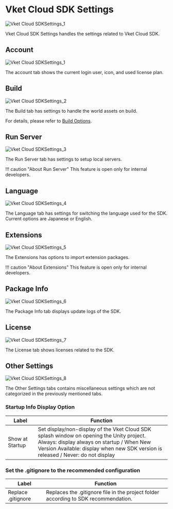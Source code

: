 # Vket Cloud SDK Settings

![Vket Cloud SDKSettings_1](img/VketCloudSDKSettings_1.jpg)

Vket Cloud SDK Settings handles the settings related to Vket Cloud SDK.

## Account

![Vket Cloud SDKSettings_1](img/VketCloudSDKSettings_1.jpg)

The account tab shows the current login user, icon, and used license plan.

## Build

![Vket Cloud SDKSettings_2](img/VketCloudSDKSettings_2.jpg)

The Build tab has settings to handle the world assets on build.

For details, please refer to [Build Options](../WorldEditingTips/BuildOptions.md).

## Run Server

![Vket Cloud SDKSettings_3](img/VketCloudSDKSettings_3.jpg)

The Run Server tab has settings to setup local servers.

!!! caution "About Run Server"
    This feature is open only for internal developers.

## Language

![Vket Cloud SDKSettings_4](img/VketCloudSDKSettings_4.jpg)

The Language tab has settings for switching the language used for the SDK.<br>
Current options are Japanese or English.

## Extensions

![Vket Cloud SDKSettings_5](img/VketCloudSDKSettings_5.jpg)

The Extensions has options to import extension packages.

!!! caution "About Extensions"
    This feature is open only for internal developers.

## Package Info

![Vket Cloud SDKSettings_6](img/VketCloudSDKSettings_6.jpg)

The Package Info tab displays update logs of the SDK.

## License

![Vket Cloud SDKSettings_7](img/VketCloudSDKSettings_7.jpg)

The License tab shows licenses related to the SDK.

## Other Settings

![Vket Cloud SDKSettings_8](img/VketCloudSDKSettings_8.jpg)

The Other Settings tabs contains miscellaneous settings which are not categorized in the previously mentioned tabs.

### Startup Info Display Option

| Label | Function |
| ---- | ---- |
| Show at Startup | Set display/non-display of the Vket Cloud SDK splash window on opening the Unity project.<br> Always: display always on startup / When New Version Available: display when new SDK version is released / Never: do not display |

### Set the .gitignore to the recommended configuration

| Label | Function |
| ---- | ---- |
| Replace .gitignore | Replaces the .gitignore file in the project folder according to SDK recommendation. |
